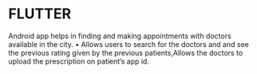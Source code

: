# FLUTTER
Android app helps in finding and making appointments with doctors available in the city. • Allows users to search for the doctors and and see the previous rating given by the previous patients,Allows the doctors to upload the prescription on patient’s app id. 

